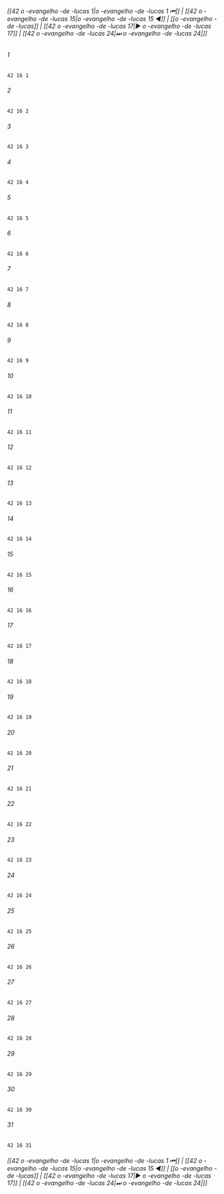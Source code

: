 
###### [[42 o -evangelho -de -lucas 1|o -evangelho -de -lucas 1 ⏮]] | [[42 o -evangelho -de -lucas 15|o -evangelho -de -lucas 15 ◀]] | [[o -evangelho -de -lucas]] | [[42 o -evangelho -de -lucas 17|▶ o -evangelho -de -lucas 17]] | [[42 o -evangelho -de -lucas 24|⏭ o -evangelho -de -lucas 24|]]

###### 1
``` verse
42 16 1 
```
###### 2
``` verse
42 16 2 
```
###### 3
``` verse
42 16 3 
```
###### 4
``` verse
42 16 4 
```
###### 5
``` verse
42 16 5 
```
###### 6
``` verse
42 16 6 
```
###### 7
``` verse
42 16 7 
```
###### 8
``` verse
42 16 8 
```
###### 9
``` verse
42 16 9 
```
###### 10
``` verse
42 16 10 
```
###### 11
``` verse
42 16 11 
```
###### 12
``` verse
42 16 12 
```
###### 13
``` verse
42 16 13 
```
###### 14
``` verse
42 16 14 
```
###### 15
``` verse
42 16 15 
```
###### 16
``` verse
42 16 16 
```
###### 17
``` verse
42 16 17 
```
###### 18
``` verse
42 16 18 
```
###### 19
``` verse
42 16 19 
```
###### 20
``` verse
42 16 20 
```
###### 21
``` verse
42 16 21 
```
###### 22
``` verse
42 16 22 
```
###### 23
``` verse
42 16 23 
```
###### 24
``` verse
42 16 24 
```
###### 25
``` verse
42 16 25 
```
###### 26
``` verse
42 16 26 
```
###### 27
``` verse
42 16 27 
```
###### 28
``` verse
42 16 28 
```
###### 29
``` verse
42 16 29 
```
###### 30
``` verse
42 16 30 
```
###### 31
``` verse
42 16 31 
```

###### [[42 o -evangelho -de -lucas 1|o -evangelho -de -lucas 1 ⏮]] | [[42 o -evangelho -de -lucas 15|o -evangelho -de -lucas 15 ◀]] | [[o -evangelho -de -lucas]] | [[42 o -evangelho -de -lucas 17|▶ o -evangelho -de -lucas 17]] | [[42 o -evangelho -de -lucas 24|⏭ o -evangelho -de -lucas 24|]]

